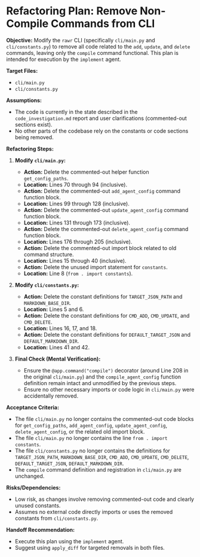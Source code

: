# Refactoring Plan: Remove Non-Compile Commands from CLI

**Objective:** Modify the `rawr` CLI (specifically `cli/main.py` and `cli/constants.py`) to remove all code related to the `add`, `update`, and `delete` commands, leaving only the `compile` command functional. This plan is intended for execution by the `implement` agent.

**Target Files:**
*   `cli/main.py`
*   `cli/constants.py`

**Assumptions:**
*   The code is currently in the state described in the `code_investigation.md` report and user clarifications (commented-out sections exist).
*   No other parts of the codebase rely on the constants or code sections being removed.

**Refactoring Steps:**

1.  **Modify `cli/main.py`:**
    *   **Action:** Delete the commented-out helper function `get_config_paths`.
    *   **Location:** Lines 70 through 94 (inclusive).
    *   **Action:** Delete the commented-out `add_agent_config` command function block.
    *   **Location:** Lines 99 through 128 (inclusive).
    *   **Action:** Delete the commented-out `update_agent_config` command function block.
    *   **Location:** Lines 131 through 173 (inclusive).
    *   **Action:** Delete the commented-out `delete_agent_config` command function block.
    *   **Location:** Lines 176 through 205 (inclusive).
    *   **Action:** Delete the commented-out import block related to old command structure.
    *   **Location:** Lines 15 through 40 (inclusive).
    *   **Action:** Delete the unused import statement for `constants`.
    *   **Location:** Line 8 (`from . import constants`).

2.  **Modify `cli/constants.py`:**
    *   **Action:** Delete the constant definitions for `TARGET_JSON_PATH` and `MARKDOWN_BASE_DIR`.
    *   **Location:** Lines 5 and 6.
    *   **Action:** Delete the constant definitions for `CMD_ADD`, `CMD_UPDATE`, and `CMD_DELETE`.
    *   **Location:** Lines 16, 17, and 18.
    *   **Action:** Delete the constant definitions for `DEFAULT_TARGET_JSON` and `DEFAULT_MARKDOWN_DIR`.
    *   **Location:** Lines 41 and 42.

3.  **Final Check (Mental Verification):**
    *   Ensure the `@app.command("compile")` decorator (around Line 208 in the original `cli/main.py`) and the `compile_agent_config` function definition remain intact and unmodified by the previous steps.
    *   Ensure no other necessary imports or code logic in `cli/main.py` were accidentally removed.

**Acceptance Criteria:**
*   The file `cli/main.py` no longer contains the commented-out code blocks for `get_config_paths`, `add_agent_config`, `update_agent_config`, `delete_agent_config`, or the related old import block.
*   The file `cli/main.py` no longer contains the line `from . import constants`.
*   The file `cli/constants.py` no longer contains the definitions for `TARGET_JSON_PATH`, `MARKDOWN_BASE_DIR`, `CMD_ADD`, `CMD_UPDATE`, `CMD_DELETE`, `DEFAULT_TARGET_JSON`, `DEFAULT_MARKDOWN_DIR`.
*   The `compile` command definition and registration in `cli/main.py` are unchanged.

**Risks/Dependencies:**
*   Low risk, as changes involve removing commented-out code and clearly unused constants.
*   Assumes no external code directly imports or uses the removed constants from `cli/constants.py`.

**Handoff Recommendation:**
*   Execute this plan using the `implement` agent.
*   Suggest using `apply_diff` for targeted removals in both files.